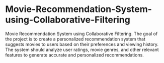 # Movie-Recommendation-System-using-Collaborative-Filtering
Movie Recommendation System using Collaborative Filtering. The goal of the project is to create a personalized recommendation system that suggests movies to users based on their preferences and viewing history. The system should analyze user ratings, movie genres, and other relevant features to generate accurate and personalized recommendations.

